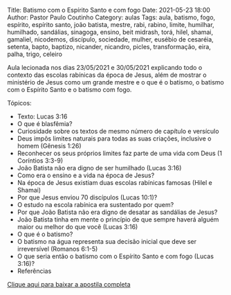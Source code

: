 Title: Batismo com o Espírito Santo e com fogo
Date: 2021-05-23 18:00
Author: Pastor Paulo Coutinho
Category: aulas
Tags: aula, batismo, fogo, espírito, espírito santo, joão batista, mestre, rabi, rabino, limite, humilhar, humilhado, sandálias, sinagoga, ensino, beit midrash, torá, hilel, shamai, gamaliel, nicodemos, discípulo, sociedade, mulher, eusébio de cesaréia, setenta, bapto, baptizo, nicander, nicandro, picles, transformação, eira, palha, trigo, celeiro

Aula lecionada nos dias 23/05/2021 e 30/05/2021 explicando todo o contexto das escolas rabínicas da época de Jesus, além de mostrar o ministério de Jesus como um grande mestre e o que é o batismo, o batismo com o Espírito Santo e o batismo com fogo.

Tópicos:

- Texto: Lucas 3:16
- O que é blasfêmia?
- Curiosidade sobre os textos de mesmo número de capítulo e versículo
- Deus impôs limites naturais para todas as suas criações, inclusive o homem (Gênesis 1:26)
- Reconhecer os seus próprios limites faz parte de uma vida com Deus (1 Coríntios 3:3-9)
- João Batista não era digno de ser humilhado (Lucas 3:16)
- Como era o ensino e a vida na época de Jesus?
- Na época de Jesus existiam duas escolas rabínicas famosas (Hilel e Shamai)
- Por que Jesus enviou 70 discípulos (Lucas 10:1)?
- O estudo na escola rabínica era sustentado por quem?
- Por que João Batista não era digno de desatar as sandálias de Jesus?
- João Batista tinha em mente o princípio de que sempre haverá alguém maior ou melhor do que você (Lucas 3:16)
- O que é o batismo?
- O batismo na água representa sua decisão inicial que deve ser irreversível (Romanos 6:1-5)
- O que seria então o batismo com o Espírito Santo e com fogo (Lucas 3:16)?
- Referências

[Clique aqui para baixar a apostila completa](https://www.dropbox.com/s/gzd67yl2m2z2ra2/Aula%20EBD%20-%20Batismo%20com%20o%20Esp%C3%ADrito%20Santo%20e%20com%20fogo%20-%2023_05_2021.pdf?dl=1)